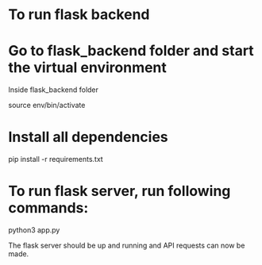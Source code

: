 # To run flask backend

# Go to flask_backend folder and start the virtual environment

Inside flask_backend folder

source env/bin/activate

# Install all dependencies

pip install -r requirements.txt

# To run flask server, run following commands:

python3 app.py

The flask server should be up and running and API requests can now be made.
